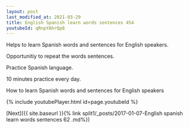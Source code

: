 ```yaml
---
layout: post
last_modified_at: 2021-03-29
title: English Spanish learn words sentences 454 
youtubeId: qRnpYAhrQp8
---
```

 
 
Helps to learn Spanish words and sentences for English speakers.

Opportunitiy to repeat the words sentences. 

Practice Spanish language. 
 
10 minutes practice every day. 
 
How to learn Spanish words and sentences for English speakers 
 
{% include youtubePlayer.html id=page.youtubeId %}
 
 
[Next]({{ site.baseurl }}{% link  split1/_posts/2017-01-07-English spanish learn words sentences 62 .md%})
 
